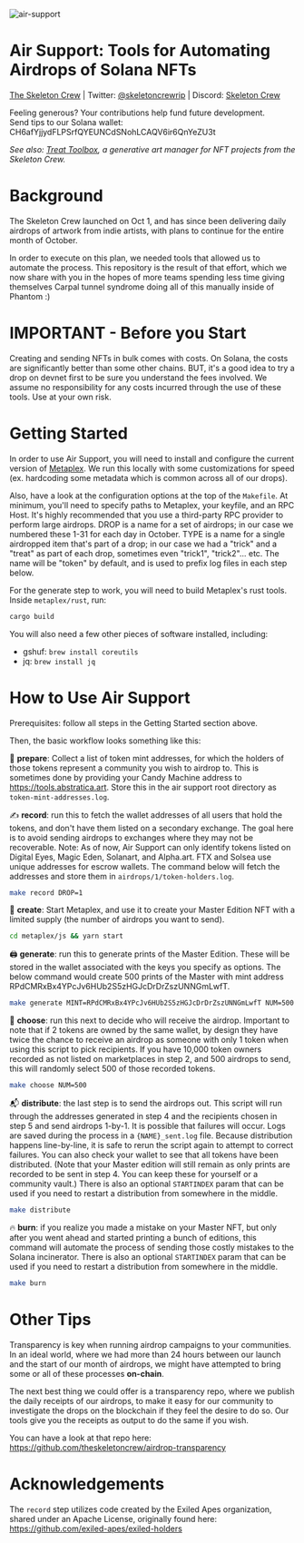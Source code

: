 ![air-support](https://user-images.githubusercontent.com/89115113/138522903-0f13fa38-7f84-493c-ac34-f9768f35a8fb.png)

# Air Support: Tools for Automating Airdrops of Solana NFTs

[The Skeleton Crew](https://skeletoncrew.rip) | Twitter: [@skeletoncrewrip](https://twitter.com/skeletoncrewrip) |  Discord: [Skeleton Crew](https://discord.gg/skeletoncrewrip)

Feeling generous? Your contributions help fund future development.  
Send tips to our Solana wallet: CH6afYjjydFLPSrfQYEUNCdSNohLCAQV6ir6QnYeZU3t  

_See also: [Treat Toolbox](https://github.com/theskeletoncrew/treat-toolbox), a generative art manager for NFT projects from the Skeleton Crew._


# Background

The Skeleton Crew launched on Oct 1, and has since been delivering daily airdrops of artwork from indie artists, with plans to continue for the entire month of October.

In order to execute on this plan, we needed tools that allowed us to automate the process. This repository is the result of that effort, which we now share with you in the hopes of more teams spending less time giving themselves Carpal tunnel syndrome doing all of this manually inside of Phantom :)  


# IMPORTANT - Before you Start

Creating and sending NFTs in bulk comes with costs. On Solana, the costs are significantly better than some other chains. BUT, it's a good idea to try a drop on devnet first to be sure you understand the fees involved. We assume no responsibility for any costs incurred through the use of these tools. Use at your own risk.  


# Getting Started

In order to use Air Support, you will need to install and configure the current version of [Metaplex](https://github.com/metaplex-foundation/metaplex). We run this locally with some customizations for speed (ex. hardcoding some metadata which is common across all of our drops).  

Also, have a look at the configuration options at the top of the `Makefile`. At minimum, you'll need to specify paths to Metaplex, your keyfile, and an RPC Host. It's highly recommended that you use a third-party RPC provider to perform large airdrops. DROP is a name for a set of airdrops; in our case we numbered these 1-31 for each day in October. TYPE is a name for a single airdropped item that's part of a drop; in our case we had a "trick" and a "treat" as part of each drop, sometimes even "trick1", "trick2"... etc. The name will be "token" by default, and is used to prefix log files in each step below.  

For the generate step to work, you will need to build Metaplex's rust tools. Inside `metaplex/rust`, run:

```bash
cargo build
```

You will also need a few other pieces of software installed, including: 
- gshuf: `brew install coreutils`
- jq: `brew install jq`


# How to Use Air Support

Prerequisites: follow all steps in the Getting Started section above.

Then, the basic workflow looks something like this:  

📇 **prepare**: Collect a list of token mint addresses, for which the holders of those tokens represent a community you wish to airdrop to. This is sometimes done by providing your Candy Machine address to https://tools.abstratica.art. Store this in the air support root directory as `token-mint-addresses.log`.   
  
  
✍️ **record**: run this to fetch the wallet addresses of all users that hold the tokens, and don't have them listed on a secondary exchange. The goal here is to avoid sending airdrops to exchanges where they may not be recoverable. Note: As of now, Air Support can only identify tokens listed on Digital Eyes, Magic Eden, Solanart, and Alpha.art. FTX and Solsea use unique addresses for escrow wallets. The command below will fetch the addresses and store them in `airdrops/1/token-holders.log`.  
  
  ```bash
  make record DROP=1
  ```  
  
  
🎨 **create**: Start Metaplex, and use it to create your Master Edition NFT with a limited supply (the number of airdrops you want to send).  
  
  ```bash
  cd metaplex/js && yarn start
  ```
  
🖨 **generate**: run this to generate prints of the Master Edition. These will be stored in the wallet associated with the keys you specify as options. The below command would create 500 prints of the Master with mint address RPdCMRxBx4YPcJv6HUb2S5zHGJcDrDrZszUNNGmLwfT.  
  
  ```bash
  make generate MINT=RPdCMRxBx4YPcJv6HUb2S5zHGJcDrDrZszUNNGmLwfT NUM=500
  ```  
  
  
🏅 **choose**: run this next to decide who will receive the airdrop. Important to note that if 2 tokens are owned by the same wallet, by design they have twice the chance to receive an airdrop as someone with only 1 token when using this script to pick recipients. If you have 10,000 token owners recorded as not listed on marketplaces in step 2, and 500 airdrops to send, this will randomly select 500 of those recorded tokens.  
  
  ```bash
  make choose NUM=500
  ```  
  
  
📬 **distribute**: the last step is to send the airdrops out. This script will run through the addresses generated in step 4 and the recipients chosen in step 5 and send airdrops 1-by-1. It is possible that failures will occur. Logs are saved during the process in a `{NAME}_sent.log` file. Because distribution happens line-by-line, it is safe to rerun the script again to attempt to correct failures. You can also check your wallet to see that all tokens have been distributed. (Note that your Master edition will still remain as only prints are recorded to be sent in step 4. You can keep these for yourself or a community vault.) There is also an optional `STARTINDEX` param that can be used if you need to restart a distribution from somewhere in the middle.  
  
  ```bash
  make distribute
  ```  
  
  
🔥 **burn**: if you realize you made a mistake on your Master NFT, but only after you went ahead and started printing a bunch of editions, this command will automate the process of sending those costly mistakes to the Solana incinerator. There is also an optional `STARTINDEX` param that can be used if you need to restart a distribution from somewhere in the middle.  
  
  ```bash
  make burn
  ```  
  

# Other Tips

Transparency is key when running airdrop campaigns to your communities. In an ideal world, where we had more than 24 hours between our launch and the start of our month of airdrops, we might have attempted to bring some or all of these processes **on-chain**.  
  
The next best thing we could offer is a transparency repo, where we publish the daily receipts of our airdrops, to make it easy for our community to investigate the drops on the blockchain if they feel the desire to do so. Our tools give you the receipts as output to do the same if you wish.  
  
You can have a look at that repo here: 
https://github.com/theskeletoncrew/airdrop-transparency  
  
  
# Acknowledgements
  
The `record` step utilizes code created by the Exiled Apes organization, shared under an Apache License, originally found here: https://github.com/exiled-apes/exiled-holders  
